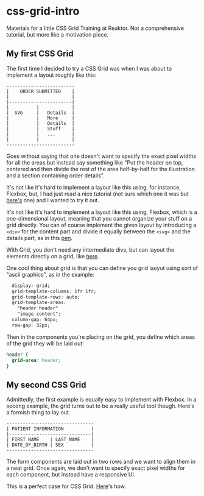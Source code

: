 # css-grid-intro

Materials for a little CSS Grid Training at Reaktor. Not a comprehensive tutorial, but more like a motivation piece.

## My first CSS Grid

The first time I decided to try a CSS Grid was when I was about to implement a layout roughly like this:

```
-------------------------
|    ORDER SUBMITTED    |
|                       |
|-----------------------|
|          |            |
|  SVG     |   Details  |
|          |   More     |
|          |   Details  |
|          |   Stuff    |
|          |   ...      |
|          |            |
-------------------------

```

Goes without saying that one doesn't want to specify the exact pixel widths for all the areas but instead say
something like "Put the header on top, centered and then divide the rest of the area half-by-half for the 
illustration and a section containing order details".

It's not like it's hard to implement a layout like this using, for instance, Flexbox, but, I had just read a 
nice tutorial (not sure which one it was but [here's](https://www.codeinwp.com/blog/css-grid-tutorial-layout/) one) and
I wanted to try it out.

It's not like it's hard to implement a layout like this using, Flexbox, which is a one-dimensional layout, 
meaning that you cannot organize your stuff on a grid directly. You can of course implement the given layout by 
introducing a `<div>` for the content part and divide it equally between the `<svg>` and the details part, as in this [pen](https://codepen.io/raimohanska/pen/VwrvPoE).

With Grid, you don't need any intermediate divs, but can layout the elements directly on a grid, like [here](https://codepen.io/raimohanska/pen/PoOPpzY).

One cool thing about grid is that you can define you grid laoyut using sort of "ascii graphics", as in the example:

```css
  display: grid;
  grid-template-columns: 1fr 1fr;
  grid-template-rows: auto;
  grid-template-areas:
    "header header"
    "image content";
  column-gap: 64px;
  row-gap: 32px;
```

Then in the components you're placing on the grid, you define which areas of the grid they will be laid out:

```css
header {
  grid-area: header;
}
```

## My second CSS Grid

Admittedly, the first example is equally easy to implement with Flexbox. In a secong example, the grid turns out to be a
really useful tool though. Here's a formish thing to lay out.

```
--------------------------------
| PATIENT INFORMATION          |
|------------------------------|
| FIRST_NAME    | LAST_NAME    |
| DATE_OF_BIRTH | SEX          |
--------------------------------
```

The form components are laid out in two rows and we want to align them in a neat grid. Once again, we don't want to specify exact pixel widths for each component, but instead have a responsive UI.

This is a perfect case for CSS Grid. [Here](https://codepen.io/raimohanska/pen/dyZYvzr)'s how.
```
